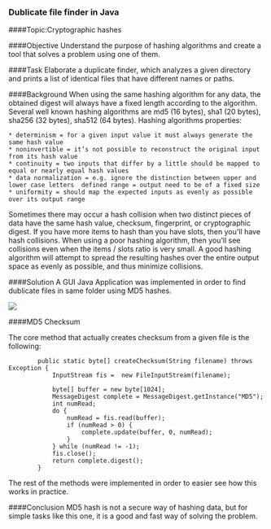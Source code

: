 ### Dublicate file finder in Java

####Topic:​Cryptographic hashes

####Objective 
​Understand the purpose of hashing algorithms and create a tool that solves a problem using one of them.​

####Task
​Elaborate a duplicate finder, which analyzes a given directory and prints a list of identical files that have different names or paths.

####Background
When using the same hashing algorithm for any data, the obtained digest will always have a fixed length according to the algorithm.
Several well known hashing algorithms are md5 (16 bytes), sha1 (20 bytes), sha256 (32 bytes), sha512 (64 bytes).
Hashing algorithms properties:

    * determinism = for a given input value it must always generate the same hash value
    * non­invertible = it’s not possible to reconstruct the original input from its hash value
    * continuity = two inputs that differ by a little should be mapped to equal or nearly equal hash values
    * data normalization = e.g. ignore the distinction between upper and lower case letters ­ defined range = output need to be of a fixed size
    * uniformity = should map the expected inputs as evenly as possible over its output range
    
Sometimes there may occur a hash collision when two distinct pieces of data have the same hash value, checksum, fingerprint, or cryptographic digest.
If you have more items to hash than you have slots, then you'll have hash collisions. When
using a poor hashing algorithm, then you'll see collisions even when the items / slots ratio is very small. A good hashing algorithm will attempt to spread the resulting hashes over the entire output space as evenly as possible, and thus minimize collisions.


####Solution
A GUI Java Application was implemented in order to find dublicate files in same folder using MD5 hashes.

![](http://i.imgur.com/E8OvmBa.gif)

####MD5 Checksum

The core method that actually creates checksum from a given file is the following:


            public static byte[] createChecksum(String filename) throws Exception {
                InputStream fis =  new FileInputStream(filename);
        
                byte[] buffer = new byte[1024];
                MessageDigest complete = MessageDigest.getInstance("MD5");
                int numRead;
                do {
                    numRead = fis.read(buffer);
                    if (numRead > 0) {
                        complete.update(buffer, 0, numRead);
                    }
                } while (numRead != -1);
                fis.close();
                return complete.digest();
            }
            
The rest of the methods were implemented in order to easier see how this works in practice.
 
####Conclusion
MD5 hash is not a secure way of hashing data, but for simple tasks like this one, it is a good and fast way of solving the problem. 
